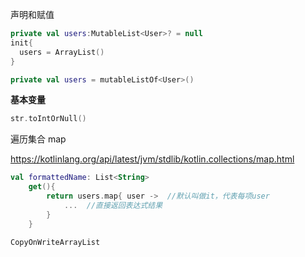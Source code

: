 声明和赋值

```kotlin
private val users:MutableList<User>? = null
init{
  users = ArrayList()
}

private val users = mutableListOf<User>()
```



**基本变量**

```kotlin
str.toIntOrNull()
```





遍历集合 map

https://kotlinlang.org/api/latest/jvm/stdlib/kotlin.collections/map.html

```kotlin
val formattedName: List<String>
    get(){
        return users.map{ user ->  //默认叫做it，代表每项user
            ...  //直接返回表达式结果
        }
    }
```



```
CopyOnWriteArrayList
```